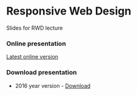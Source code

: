 # Responsive Web Design
Slides for RWD lecture

### Online presentation
<a href="http://epam-front-end-school-lectures.github.io/responsive-web-design/index.html">Latest online version</a>

### Download presentation
* 2016 year version - <a href="https://github.com/epam-front-end-school-lectures/responsive-web-design/archive/gh-pages.zip">Download</a>